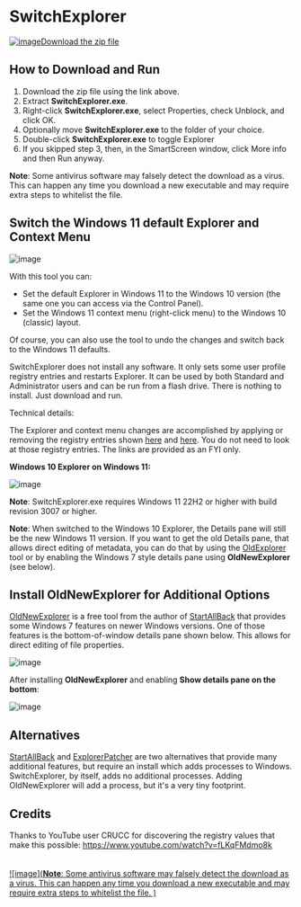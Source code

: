 # SwitchExplorer

[![image](https://github.com/LesFerch/WinSetView/assets/79026235/63b7acbc-36ef-4578-b96a-d0b7ea0cba3a)Download the zip file](https://github.com/LesFerch/SwitchExplorer/releases/download/2.0.0/SwitchExplorer.zip)

## How to Download and Run

1. Download the zip file using the link above.
2. Extract **SwitchExplorer.exe**.
3. Right-click **SwitchExplorer.exe**, select Properties, check Unblock, and click OK.
4. Optionally move **SwitchExplorer.exe** to the folder of your choice.
5. Double-click **SwitchExplorer.exe** to toggle Explorer
6. If you skipped step 3, then, in the SmartScreen window, click More info and then Run anyway.

**Note**: Some antivirus software may falsely detect the download as a virus. This can happen any time you download a new executable and may require extra steps to whitelist the file.

## Switch the Windows 11 default Explorer and Context Menu

![image](https://github.com/LesFerch/SwitchExplorer/assets/79026235/ac13bdc1-a70c-489d-b3bb-b841944bbde8)

With this tool you can:

- Set the default Explorer in Windows 11 to the Windows 10 version (the same one you can access via the Control Panel).
- Set the Windows 11 context menu (right-click menu) to the Windows 10 (classic) layout.

Of course, you can also use the tool to undo the changes and switch back to the Windows 11 defaults.

SwitchExplorer does not install any software. It only sets some user profile registry entries and restarts Explorer. It can be used by both Standard and Administrator users and can be run from a flash drive. There is nothing to install. Just download and run.

Technical details:

The Explorer and context menu changes are accomplished by applying or removing the registry entries shown [here](https://www.elevenforum.com/t/restore-classic-file-explorer-with-ribbon-in-windows-11.620/#Three) and [here](https://www.elevenforum.com/t/disable-show-more-options-context-menu-in-windows-11.1589/#One). You do not need to look at those registry entries. The links are provided as an FYI only.

**Windows 10 Explorer on Windows 11:**

![image](https://github.com/LesFerch/SwitchExplorer/assets/79026235/6a3d68c4-2af0-4115-a8c9-65f353abe523)

**Note**: SwitchExplorer.exe requires Windows 11 22H2 or higher with build revision 3007 or higher.

**Note**: When switched to the Windows 10 Explorer, the Details pane will still be the new Windows 11 version. If you want to get the old Details pane, that allows direct editing of metadata, you can do that by using the [OldExplorer](https://lesferch.github.io/OldExplorer) tool or by enabling the Windows 7 style details pane using **OldNewExplorer** (see below).


## Install OldNewExplorer for Additional Options

[OldNewExplorer](https://www.oldnewexplorer.com/) is a free tool from the author of [StartAllBack](https://www.startallback.com/) that provides some Windows 7 features on newer Windows versions. One of those features is the bottom-of-window details pane shown below. This allows for direct editing of file properties.

![image](https://github.com/LesFerch/SwitchExplorer/assets/79026235/0476927f-c6c7-4360-9cd5-421a0415d8e2)

After installing **OldNewExplorer** and enabling **Show details pane on the bottom**:

![image](https://github.com/LesFerch/SwitchExplorer/assets/79026235/a9ca7d07-380f-4479-a10a-245f0df47a0c)

## Alternatives

[StartAllBack](https://www.startallback.com/) and [ExplorerPatcher](https://github.com/valinet/ExplorerPatcher) are two alternatives that provide many additional features, but require an install which adds processes to Windows. SwitchExplorer, by itself, adds no additional processes. Adding OldNewExplorer will add a process, but it's a very tiny footprint.

## Credits

Thanks to YouTube user CRUCC for discovering the registry values that make this possible: https://www.youtube.com/watch?v=fLKqFMdmo8k
\
\
\
[![image](**Note**: Some antivirus software may falsely detect the download as a virus. This can happen any time you download a new executable and may require extra steps to whitelist the file.
)](https://github.com/LesFerch/SwitchExplorer)
